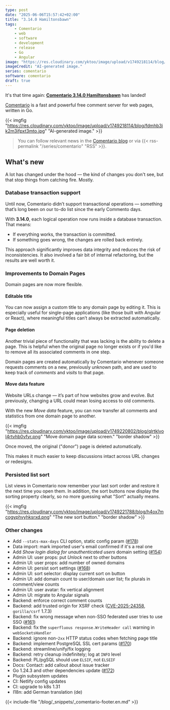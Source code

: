 ```yaml
---
type: post
date: "2025-06-06T15:57:42+02:00"
title: "3.14.0 Hamiltonsbawn"
tags:
    - Comentario
    - web
    - software
    - development
    - release
    - Go
    - Angular
image: "https://res.cloudinary.com/yktoo/image/upload/v1749218114/blog/fdmhb3ik2m3ifpxt3mto.jpg"
imageCredit: "AI-generated image."
series: comentario
software: comentario
draft: true
---
```


It's that time again: [**Comentario 3.14.0 Hamiltonsbawn**](https://gitlab.com/comentario/comentario/-/releases/v3.14.0) has landed!

[Comentario](/software/comentario) is a fast and powerful free comment server for web pages, written in Go.

{{< imgfig "https://res.cloudinary.com/yktoo/image/upload/v1749218114/blog/fdmhb3ik2m3ifpxt3mto.jpg" "AI-generated image." >}}

> <i class="fas fa-info-circle"></i> You can follow relevant news in the [Comentario blog](/series/comentario) or via {{< rss-permalink "/series/comentario" "RSS" >}}.

## What's new

<!--more-->

A lot has changed under the hood — the kind of changes you don't see, but that stop things from catching fire. Mostly.

### Database transaction support

Until now, Comentario didn’t support transactional operations — something that’s long been on our to-do list since the early Commento days.

With **3.14.0**, each logical operation now runs inside a database transaction. That means:

* If everything works, the transaction is committed.
* If something goes wrong, the changes are rolled back entirely.

This approach significantly improves data integrity and reduces the risk of inconsistencies. It also involved a fair bit of internal refactoring, but the results are well worth it.

### Improvements to Domain Pages

Domain pages are now more flexible.

#### Editable title

You can now assign a custom title to any domain page by editing it. This is especially useful for single-page applications (like those built with Angular or React), where meaningful titles can’t always be extracted automatically.

#### Page deletion

Another trivial piece of functionality that was lacking is the ability to delete a page. This is helpful when the original page no longer exists or if you'd like to remove all its associated comments in one step.

Domain pages are created automatically by Comentario whenever someone requests comments on a new, previously unknown path, and are used to keep track of *comments* and *visits* to that page.

#### Move data feature

Website URLs change — it’s part of how websites grow and evolve. But previously, changing a URL could mean losing access to old comments.

With the new *Move data* feature, you can now transfer all comments and statistics from one domain page to another.

{{< imgfig "https://res.cloudinary.com/yktoo/image/upload/v1749220802/blog/qlrtklvol4rtvhb0vfyr.png" "Move domain page data screen." "border shadow" >}}

Once moved, the original ("donor") page is deleted automatically.

This makes it much easier to keep discussions intact across URL changes or redesigns.

### Persisted list sort

List views in Comentario now remember your last sort order and restore it the next time you open them. In addition, the sort buttons now display the sorting property clearly, so no more guessing what "Sort" actually means.

{{< imgfig "https://res.cloudinary.com/yktoo/image/upload/v1749221788/blog/h4ox7mcogyphvyhksrxd.png" "The new sort button." "border shadow" >}}

### Other changes

* Add `--stats-max-days` CLI option, static config param ([#178](https://gitlab.com/comentario/comentario/-/issues/178))
* Data import: mark imported user's email confirmed if it's a real one
* Add *Show login dialog for unauthenticated users* domain setting ([#154](https://gitlab.com/comentario/comentario/-/issues/154))
* Admin UI: user props: put *Unlock* next to other buttons
* Admin UI: user props: add number of owned domains
* Admin UI: persist sort settings ([#168](https://gitlab.com/comentario/comentario/-/issues/168))
* Admin UI: sort selector: display current sort on button
* Admin UI: add domain count to user/domain user list; fix plurals in comment/view counts
* Admin UI: user avatar: fix vertical alignment
* Admin UI: migrate to Angular signals
* Backend: enforce correct comment counts
* Backend: add trusted origin for XSRF check ([CVE-2025-24358](https://nvd.nist.gov/vuln/detail/CVE-2025-24358), `gorilla/csrf` 1.7.3)
* Backend: fix wrong message when non-SSO federated user tries to use SSO ([#161](https://gitlab.com/comentario/comentario/-/issues/161))
* Backend: fix the `superfluous response.WriteHeader call` warning in `webSocketsHandler`
* Backend: ignore non-`2xx` HTTP status codes when fetching page title
* Backend: implement PostgreSQL SSL cert params ([#170](https://gitlab.com/comentario/comentario/-/issues/170)) 
* Backend: streamline/unify/fix logging
* Backend: retry cleanup indefinitely; log at `INFO` level
* Backend: PL/pgSQL should use `ELSIF`, not `ELSEIF`
* Docs: Contact: add callout about issue tracker
* Go 1.24.3 and other dependencies update ([#172](https://gitlab.com/comentario/comentario/-/issues/172))
* Plugin subsystem updates
* CI: Netlify config updates
* CI: upgrade to k8s 1.31
* I18n: add German translation (de)

{{< include-file "/blog/_snippets/_comentario-footer.en.md" >}}
